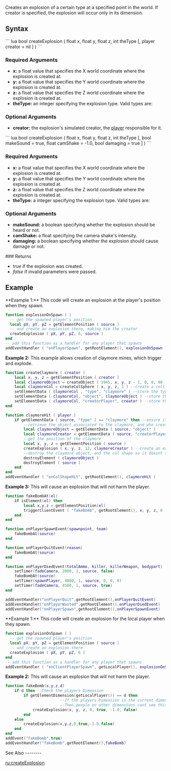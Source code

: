 Creates an explosion of a certain type at a specified point in the world. If creator is specified, the explosion will occur only in its dimension.

Syntax
------

<section name="Server" class="server" show="true">
``` lua
bool createExplosion ( float x, float y, float z, int theType [, player creator = nil ] )
```

### Required Arguments

-   **x:** a float value that specifies the X world coordinate where the explosion is created at.
-   **y:** a float value that specifies the Y world coordinate where the explosion is created at.
-   **z:** a float value that specifies the Z world coordinate where the explosion is created at.
-   **theType:** an integer specifying the explosion type. Valid types are:

### Optional Arguments

-   **creator:** the explosion's simulated creator, the [player](/player.md "wikilink") responsible for it.

</section>
<section name="Client" class="client" show="true">
``` lua
bool createExplosion ( float x, float y, float z, int theType [, bool makeSound = true, float camShake = -1.0, bool damaging = true ] )
```

### Required Arguments

-   **x:** a float value that specifies the X world coordinate where the explosion is created at.
-   **y:** a float value that specifies the Y world coordinate where the explosion is created at.
-   **z:** a float value that specifies the Z world coordinate where the explosion is created at.
-   **theType:** a integer specifying the explosion type. Valid types are:

### Optional Arguments

-   **makeSound:** a boolean specifying whether the explosion should be heard or not.
-   **camShake:** a float specifying the camera shake's intensity.
-   **damaging:** a boolean specifying whether the explosion should cause damage or not.

</section>
### Returns

-   *true* if the explosion was created.
-   *false* if invalid parameters were passed.

Example
-------

<section name="Server" class="server" show="true">
**Example 1:** This code will create an explosion at the player's position when they spawn.

``` lua
function explosionOnSpawn ( )
  -- get the spawned player's position
  local pX, pY, pZ = getElementPosition ( source )
  -- and create an explosion there, making him the creator
  createExplosion ( pX, pY, pZ, 6, source )
end
-- add this function as a handler for any player that spawns
addEventHandler ( "onPlayerSpawn", getRootElement(), explosionOnSpawn )
```

**Example 2:** This example allows creation of claymore mines, which trigger and explode.

``` lua
function createClaymore ( creator )
    local x, y, z = getElementPosition ( creator )
    local claymoreObject = createObject ( 1945, x, y, z - 1, 0, 0, 90 ) --create an object which looks like a claymore
    local claymoreCol = createColSphere ( x, y, z, 1 ) --create a collision sphere with radius 1
    setElementData ( claymoreCol , "type", "claymore" ) --store the type of colshape so it can be retrieved
    setElementData ( claymoreCol, "object", claymoreObject ) --store the object of the claymore
    setElementData ( claymoreCol, "creatorPlayer", creator ) --store the person who created it
end

function claymoreHit ( player )
    if getElementData ( source, "type" ) == "claymore" then --ensure its a claymore
        --retrieve the object associated to the claymore, and who created it
        local claymoreObject = getElementData ( source, "object" )
        local claymoreCreator = getElementData ( source, "creatorPlayer" )
        --get the position of the claymore
        local x, y, z = getElementPosition ( source )
        createExplosion ( x, y, z, 12, claymoreCreator ) --create an explosion, associated to the creator, of a small size at the col's position
        --destroy the claymore object, and the col shape so it doesnt trigger again.
        destroyElement ( claymoreObject )
        destroyElement ( source )
    end
end
addEventHandler ( "onColShapeHit", getRootElement(), claymoreHit )
```

**Example 3:** This will cause an explosion that will not harm the player.

``` lua
function fakeBombAt(el)
    if isElement(el) then
        local x,y,z = getElementPosition(el)
        triggerClientEvent ( "fakeBomb", getRootElement(), x, y, z, 0 )
    end
end

function onPlayerSpawnEvent(spawnpoint, team)
    fakeBombAt(source)
end

function onPlayerQuitEvent(reason)
    fakeBombAt(source)
end

function onPlayerDiedEvent(totalAmmo, killer, killerWeapon, bodypart)
    setTimer(fadeCamera, 2000, 1, source, false)
    fakeBombAt(source)
    setTimer(spawnPlayer, 4000, 1, source, 0, 0, 0)
    setTimer(fadeCamera, 4500, 1, source, true)
end

addEventHandler("onPlayerQuit",getRootElement(),onPlayerQuitEvent)
addEventHandler("onPlayerWasted",getRootElement(),onPlayerDiedEvent)
addEventHandler("onPlayerSpawn",getRootElement(),onPlayerSpawnEvent)
```

</section>
<section name="Client" class="client" show="true">
**Example 1:** This code will create an explosion for the local player when they spawn.

``` lua
function explosionOnSpawn ( )
  -- get the spawned player's position
  local pX, pY, pZ = getElementPosition ( source )
  -- and create an explosion there
  createExplosion ( pX, pY, pZ, 6 )
end
-- add this function as a handler for any player that spawns
addEventHandler ( "onClientPlayerSpawn", getLocalPlayer(), explosionOnSpawn )
```

**Example 2:** This will cause an explosion that will not harm the player.

``` lua
function fakeBomb(x,y,z,d)
    if d then --Check the players Dimension
        if getElementDimension(getLocalPlayer()) == d then
                        --If the players Dimension is the current dimension
                        --Then people on other dimensions cant see this explosion
            createExplosion(x, y, z, 0, true, -1.0, false)
        end
    else
        createExplosion(x,y,z,0,true,-1.0,false)
    end
end
addEvent("fakeBomb",true)
addEventHandler("fakeBomb",getRootElement(),fakeBomb)
```

</section>
See Also
--------

[ru:createExplosion](/ru:createExplosion.md "wikilink")
